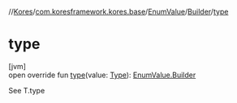 //[Kores](../../../../index.md)/[com.koresframework.kores.base](../../index.md)/[EnumValue](../index.md)/[Builder](index.md)/[type](type.md)

# type

[jvm]\
open override fun [type](type.md)(value: [Type](https://docs.oracle.com/javase/8/docs/api/java/lang/reflect/Type.html)): [EnumValue.Builder](index.md)

See T.type
